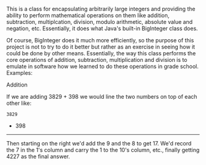 This is a class for encapsulating arbitrarily large integers and providing the ability to perform mathematical operations on them like 
addition, subtraction, multiplcation, division, modulo arithmetic, absolute value and negation, etc. Essentially, 
it does what Java's built-in BigInteger class does.  

Of course, BigInteger does it much more efficiently, so the purpose of this project is not to try to do it better 
but rather as an exercise in seeing how it could be done by other means.  Essentially, the way this class performs 
the core operations of addition, subtraction, multiplication and division is to emulate in software how we learned to 
do these operations in grade school.  Examples:

Addition  

If we are adding 3829 + 398 we would line the two numbers on top of each other like:

    3829  
   + 398
   -----
    
Then starting on the right we'd add the 9 and the 8 to get 17.  We'd record the 7 in the 1's column and carry the 1 to
the 10's column, etc., finally getting 4227 as the final answer.
